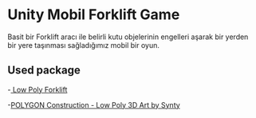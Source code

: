 # Unity Mobil Forklift Game
Basit bir Forklift aracı ile belirli kutu objelerinin engelleri aşarak bir yerden bir yere taşınması sağladığımız mobil bir oyun.

## Used package

-[ Low Poly Forklift ](https://assetstore.unity.com/packages/3d/props/industrial/low-poly-forklift-176653)

-[POLYGON Construction - Low Poly 3D Art by Synty](https://assetstore.unity.com/packages/3d/environments/industrial/polygon-construction-low-poly-3d-art-by-synty-168036)
